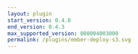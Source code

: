 ```yaml
---
layout: plugin
start_version: 0.4.0
end_version: 0.4.3
max_supported_version: 000004003000
permalink: /plugins/ember-deploy-s3.svg
---
```

